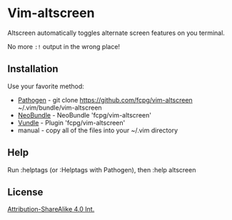 Vim-altscreen
==============
Altscreen automatically toggles alternate screen features on you terminal.

No more `:!` output in the wrong place!


Installation
-------------
Use your favorite method:
*  [Pathogen][1] - git clone https://github.com/fcpg/vim-altscreen ~/.vim/bundle/vim-altscreen
*  [NeoBundle][2] - NeoBundle 'fcpg/vim-altscreen'
*  [Vundle][3] - Plugin 'fcpg/vim-altscreen'
*  manual - copy all of the files into your ~/.vim directory

Help
-----
Run :helptags (or :Helptags with Pathogen), then :help altscreen

License
--------
[Attribution-ShareAlike 4.0 Int.](https://creativecommons.org/licenses/by-sa/4.0/)

[1]: https://github.com/tpope/vim-pathogen
[2]: https://github.com/Shougo/neobundle.vim
[3]: https://github.com/gmarik/vundle
